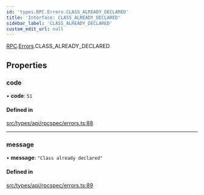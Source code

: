 ```yaml
---
id: 'types.RPC.Errors.CLASS_ALREADY_DECLARED'
title: 'Interface: CLASS_ALREADY_DECLARED'
sidebar_label: 'CLASS_ALREADY_DECLARED'
custom_edit_url: null
---
```


[RPC](../namespaces/types.RPC.md).[Errors](../namespaces/types.RPC.Errors.md).CLASS_ALREADY_DECLARED

## Properties

### code

• **code**: `51`

#### Defined in

[src/types/api/rpcspec/errors.ts:88](https://github.com/starknet-io/starknet.js/blob/v5.24.3/src/types/api/rpcspec/errors.ts#L88)

---

### message

• **message**: `"Class already declared"`

#### Defined in

[src/types/api/rpcspec/errors.ts:89](https://github.com/starknet-io/starknet.js/blob/v5.24.3/src/types/api/rpcspec/errors.ts#L89)
